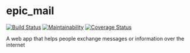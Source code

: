 # epic_mail
[![Build Status](https://travis-ci.com/Wabuluka/epic_mail.svg?branch=develop)](https://travis-ci.com/Wabuluka/epic_mail) [![Maintainability](https://api.codeclimate.com/v1/badges/8e24e2c5b57349dfdee5/maintainability)](https://codeclimate.com/github/Wabuluka/epic_mail/maintainability) [![Coverage Status](https://coveralls.io/repos/github/Wabuluka/epic_mail/badge.svg?branch=develop)](https://coveralls.io/github/Wabuluka/epic_mail?branch=develop)

A web app that helps people exchange messages or information over the internet
